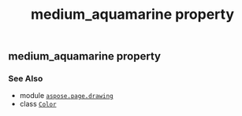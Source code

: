 ﻿---
title: medium_aquamarine property
second_title: Aspose.Page for Python via .NET API References
description: 
type: docs
weight: 970
url: /python-net/aspose.page.drawing/color/medium_aquamarine/
is_root: false
---

## medium_aquamarine property


### See Also
* module [`aspose.page.drawing`](../../)
* class [`Color`](/page/python-net/aspose.page.drawing/color)
